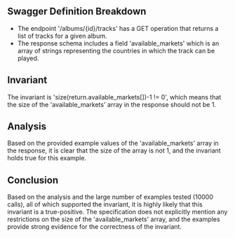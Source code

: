 ## Swagger Definition Breakdown
- The endpoint '/albums/{id}/tracks' has a GET operation that returns a list of tracks for a given album.
- The response schema includes a field 'available_markets' which is an array of strings representing the countries in which the track can be played.

## Invariant
The invariant is 'size(return.available_markets[])-1 != 0', which means that the size of the 'available_markets' array in the response should not be 1.

## Analysis
Based on the provided example values of the 'available_markets' array in the response, it is clear that the size of the array is not 1, and the invariant holds true for this example.

## Conclusion
Based on the analysis and the large number of examples tested (10000 calls), all of which supported the invariant, it is highly likely that this invariant is a true-positive. The specification does not explicitly mention any restrictions on the size of the 'available_markets' array, and the examples provide strong evidence for the correctness of the invariant.
